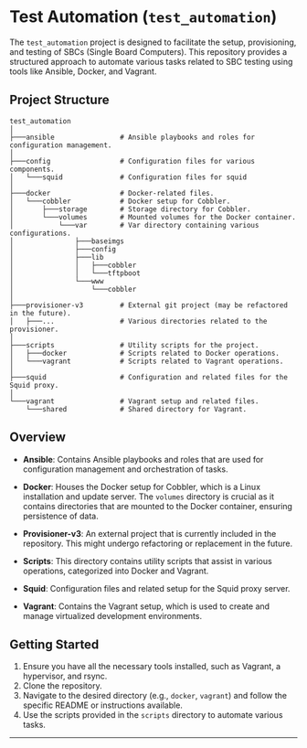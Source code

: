 # Test Automation (`test_automation`)

The `test_automation` project is designed to facilitate the setup, provisioning, and testing of SBCs (Single Board Computers). This repository provides a structured approach to automate various tasks related to SBC testing using tools like Ansible, Docker, and Vagrant.

## Project Structure

```
test_automation
│
├───ansible                # Ansible playbooks and roles for configuration management.
│
├───config                 # Configuration files for various components.
│   └───squid              # Configuration files for squid
│
├───docker                 # Docker-related files.
│   └───cobbler            # Docker setup for Cobbler.
│       ├───storage        # Storage directory for Cobbler.
│       └───volumes        # Mounted volumes for the Docker container.
│           └───var        # Var directory containing various configurations.
│               ├───baseimgs
│               ├───config
│               ├───lib
│               │   ├───cobbler
│               │   └───tftpboot
│               └───www
│                   └───cobbler
│
├───provisioner-v3         # External git project (may be refactored in the future).
│   ├───...                # Various directories related to the provisioner.
│
├───scripts                # Utility scripts for the project.
│   ├───docker             # Scripts related to Docker operations.
│   └───vagrant            # Scripts related to Vagrant operations.
│
├───squid                  # Configuration and related files for the Squid proxy.
│
└───vagrant                # Vagrant setup and related files.
    └───shared             # Shared directory for Vagrant.
```

## Overview

- **Ansible**: Contains Ansible playbooks and roles that are used for configuration management and orchestration of tasks.
  
- **Docker**: Houses the Docker setup for Cobbler, which is a Linux installation and update server. The `volumes` directory is crucial as it contains directories that are mounted to the Docker container, ensuring persistence of data.

- **Provisioner-v3**: An external project that is currently included in the repository. This might undergo refactoring or replacement in the future.

- **Scripts**: This directory contains utility scripts that assist in various operations, categorized into Docker and Vagrant.

- **Squid**: Configuration files and related setup for the Squid proxy server.

- **Vagrant**: Contains the Vagrant setup, which is used to create and manage virtualized development environments.

## Getting Started

1. Ensure you have all the necessary tools installed, such as Vagrant, a hypervisor, and rsync.
2. Clone the repository.
3. Navigate to the desired directory (e.g., `docker`, `vagrant`) and follow the specific README or instructions available.
4. Use the scripts provided in the `scripts` directory to automate various tasks.

---
